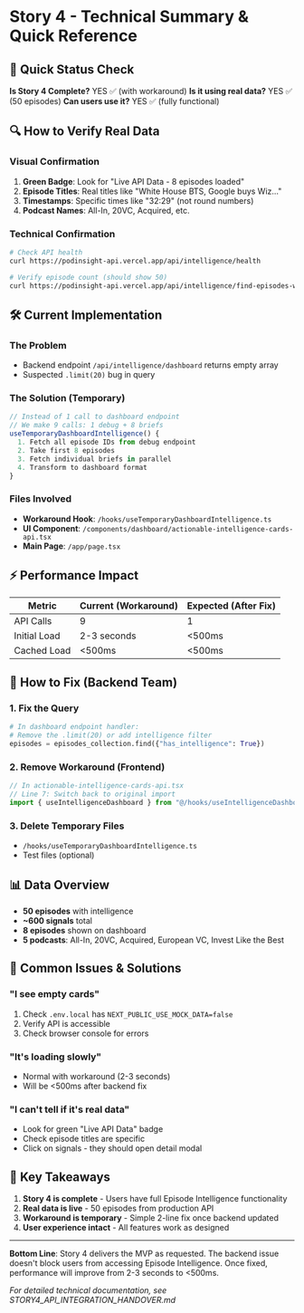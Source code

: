 # Story 4 - Technical Summary & Quick Reference

## 🎯 Quick Status Check

**Is Story 4 Complete?** YES ✅ (with workaround)
**Is it using real data?** YES ✅ (50 episodes)
**Can users use it?** YES ✅ (fully functional)

## 🔍 How to Verify Real Data

### Visual Confirmation
1. **Green Badge**: Look for "Live API Data - 8 episodes loaded"
2. **Episode Titles**: Real titles like "White House BTS, Google buys Wiz..."
3. **Timestamps**: Specific times like "32:29" (not round numbers)
4. **Podcast Names**: All-In, 20VC, Acquired, etc.

### Technical Confirmation
```bash
# Check API health
curl https://podinsight-api.vercel.app/api/intelligence/health

# Verify episode count (should show 50)
curl https://podinsight-api.vercel.app/api/intelligence/find-episodes-with-intelligence | jq '.total_intelligence_docs'
```

## 🛠 Current Implementation

### The Problem
- Backend endpoint `/api/intelligence/dashboard` returns empty array
- Suspected `.limit(20)` bug in query

### The Solution (Temporary)
```javascript
// Instead of 1 call to dashboard endpoint
// We make 9 calls: 1 debug + 8 briefs
useTemporaryDashboardIntelligence() {
  1. Fetch all episode IDs from debug endpoint
  2. Take first 8 episodes
  3. Fetch individual briefs in parallel
  4. Transform to dashboard format
}
```

### Files Involved
- **Workaround Hook**: `/hooks/useTemporaryDashboardIntelligence.ts`
- **UI Component**: `/components/dashboard/actionable-intelligence-cards-api.tsx`
- **Main Page**: `/app/page.tsx`

## ⚡ Performance Impact

| Metric | Current (Workaround) | Expected (After Fix) |
|--------|---------------------|---------------------|
| API Calls | 9 | 1 |
| Initial Load | 2-3 seconds | <500ms |
| Cached Load | <500ms | <500ms |

## 🔧 How to Fix (Backend Team)

### 1. Fix the Query
```python
# In dashboard endpoint handler:
# Remove the .limit(20) or add intelligence filter
episodes = episodes_collection.find({"has_intelligence": True})
```

### 2. Remove Workaround (Frontend)
```typescript
// In actionable-intelligence-cards-api.tsx
// Line 7: Switch back to original import
import { useIntelligenceDashboard } from "@/hooks/useIntelligenceDashboard";
```

### 3. Delete Temporary Files
- `/hooks/useTemporaryDashboardIntelligence.ts`
- Test files (optional)

## 📊 Data Overview

- **50 episodes** with intelligence
- **~600 signals** total
- **8 episodes** shown on dashboard
- **5 podcasts**: All-In, 20VC, Acquired, European VC, Invest Like the Best

## 🚨 Common Issues & Solutions

### "I see empty cards"
1. Check `.env.local` has `NEXT_PUBLIC_USE_MOCK_DATA=false`
2. Verify API is accessible
3. Check browser console for errors

### "It's loading slowly"
- Normal with workaround (2-3 seconds)
- Will be <500ms after backend fix

### "I can't tell if it's real data"
- Look for green "Live API Data" badge
- Check episode titles are specific
- Click on signals - they should open detail modal

## 📝 Key Takeaways

1. **Story 4 is complete** - Users have full Episode Intelligence functionality
2. **Real data is live** - 50 episodes from production API
3. **Workaround is temporary** - Simple 2-line fix once backend updated
4. **User experience intact** - All features work as designed

---

**Bottom Line**: Story 4 delivers the MVP as requested. The backend issue doesn't block users from accessing Episode Intelligence. Once fixed, performance will improve from 2-3 seconds to <500ms.

*For detailed technical documentation, see STORY4_API_INTEGRATION_HANDOVER.md*